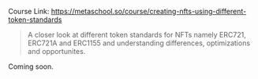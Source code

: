 Course Link: https://metaschool.so/course/creating-nfts-using-different-token-standards

> A closer look at different token standards for NFTs namely ERC721, ERC721A and ERC1155 and understanding differences, optimizations and opportunites.

Coming soon.
